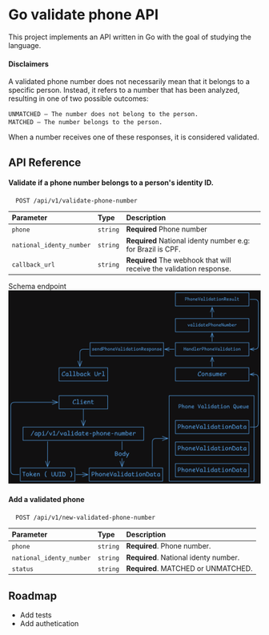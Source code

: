 # **Go validate phone API**  

This project implements an API written in Go with the goal of studying the language.


#### Disclaimers

A validated phone number does not necessarily mean that it belongs to a specific person. Instead, it refers to a number that has been analyzed, resulting in one of two possible outcomes:

    UNMATCHED – The number does not belong to the person.
    MATCHED – The number belongs to the person.

When a number receives one of these responses, it is considered validated.

## API Reference

#### Validate if a phone number belongs to a person's identity ID. 

```http
  POST /api/v1/validate-phone-number
```

| Parameter | Type     | Description                |
| :-------- | :------- | :------------------------- |
| `phone` | `string` | **Required** Phone number |
| `national_identy_number` | `string` | **Required** National identy number e.g: for Brazil is CPF.|
| `callback_url` | `string` | **Required** The webhook that will receive the validation response.|

Schema endpoint
![alt text](./.github/assets/validate-phone-number-schema.png)


#### Add a validated phone

```http
  POST /api/v1/new-validated-phone-number
```

| Parameter | Type     | Description                       |
| :-------- | :------- | :-------------------------------- |
| `phone` | `string` | **Required**. Phone number. |
| `national_identy_number` | `string` | **Required**. National identy number.|
| `status` | `string` | **Required**. MATCHED or UNMATCHED.|


## Roadmap

- Add tests
- Add authetication

